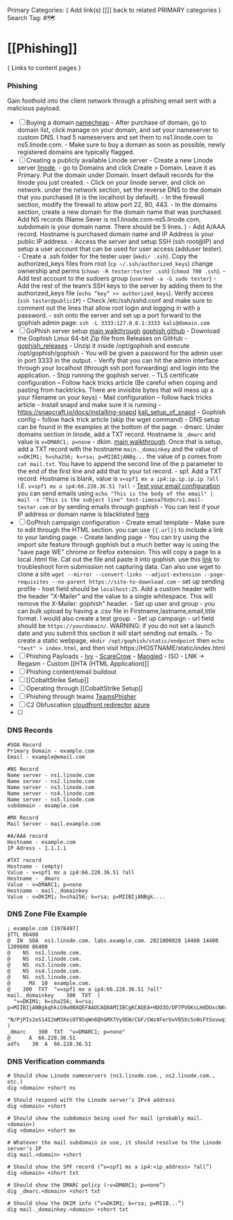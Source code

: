 Primary Categories: { Add link(s) [[]] back to related PRIMARY categories }
Search Tag: #🗺  

# [[Phishing]]  
{ Links to content pages }


### Phishing
Gain foothold into the client network through a phishing email sent with a malicious payload.
- [ ] Buying a domain [namecheap](https://ap.www.namecheap.com/domains/domaincontrolpanel/dc-gov.com/domain)
                - After purchase of domain, go to domain list, click manage on your domain, and set your nameserver to custom DNS. I had 5 nameservers and set them to ns1.linode.com to ns5.linode.com.
                - Make sure to buy a domain as soon as possible, newly registered domains are typically flagged.
- [ ] Creating a publicly available Linode server
                - Create a new Linode server [linode](https://cloud.linode.com/linodes). 
                - go to Domains and click Create > Domain. Leave it as Primary. Put the domain under Domain. Insert default records for the linode you just created.
                - Click on your linode server, and click on network. under the network section, set the reverse DNS to the domain that you purchased (it is the localhost by default).
                - In the firewall section, modify the firewall to allow port 22, 80, 443.
                - In the domains section, create a new domain for the domain name that was purchased.  Add NS records (Name Sever is ns1.linode.com-ns5.linode.com, subdomain is your domain name. There should be 5 lines. )
                - Add A/AAA record. Hostname is purchased domain name and IP Address is your public IP address. 
                - Access the server and setup SSH (ssh root@IP) and setup a user account that can be used for user access (adduser tester).
                - Create a .ssh folder for the tester user (`mkdir .ssh`). Copy the authorized_keys files from root (`cp ~/.ssh/authorized_keys`) change ownership and perms (`chown -R tester:tester .ssh`) (`chmod 700 .ssh`).
                - Add test account to the sudoers group (`usermod -a -G sudo tester`)
                - Add the rest of the team’s SSH keys to the server by adding them to the authorized_keys file (`echo “key” >> authorized_keys`). Verify access (`ssh tester@publicIP`)
                - Check /etc/ssh/sshd.conf and make sure to comment out the lines that allow root login and logging in with a password.
                - ssh onto the server and set up a port forward to the gophish admin page: `ssh -L 3333:127.0.0.1:3333 kali@domain.com`
- [ ] GoPhish server setup [main walkthrough](https://book.hacktricks.xyz/generic-methodologies-and-resources/phishing-methodology) [gophish github](https://github.com/gophish/gophish)
                - Download the Gophish Linux 64-bit Zip file from Releases on GitHub - [gophish_releases](https://github.com/gophish/gophish/releases)
                - Unzip it inside /opt/gophish and execute /opt/gophish/gophish
                - You will be given a password for the admin user in port 3333 in the output. 
                -  Verify that you can hit the admin interface through your localhost (through ssh port forwarding) and login into the application.
                - Stop running the gophish server.
                - TLS certificate configuration – Follow hack tricks article (Be careful when coping and pasting from hacktricks. There are invisible bytes that will mess up a your filename on your keys)
                - Mail configuration – follow hack tricks article
                -  Install snapd and make sure it is running - https://snapcraft.io/docs/installing-snapd [kali_setup_of_snapd](https://snapcraft.io/docs/installing-snap-on-kali)
                - Gophish config – follow hack trick article (skip the wget command)
                - DNS setup can be found in the examples at the bottom of the page.
                - dmarc. Under domains section in linode, add a TXT record. Hostname is `_dmarc`  and value is `v=DMARC1; p=none`
                - dkim. [main walkthrough](https://www.digitalocean.com/community/tutorials/how-to-install-and-configure-dkim-with-postfix-on-debian-wheezy). Once that is setup, add a TXT record with the hostname `main._domainkey` and the value of `v=DKIM1; h=sha256; k=rsa; p=MIIBIjANBg...` the value of p comes from `cat mail.txt`. You have to append the second line of the p parameter to the end of the first line and add that to your txt record.
                - spf. Add a TXT record. Hostname is blank, value is `v=spf1 mx a ip4:ip.ip.ip.ip ?all` I.E. `v=spf1 mx a ip4:66.228.36.51 ?all`
                - [Test your email configuration](https://www.mail-tester.com/) you can send emails using `echo "This is the body of the email" | mail -s "This is the subject line" test-iimosa79z@srv1.mail-tester.com` or by sending emails through gophish
                - You can test if your IP address or domain name is blacklisted [here](https://mxtoolbox.com/blacklists.aspx)
- [ ] GoPhish campaign configuration
                - Create email template - Make sure to edit through the HTML section. you can use `{{.url}}` to include a link to your landing page.
                - Create landing page - You can try using the import site feature through gophish but a much better way is using the "save page WE" chrome or firefox extension. This will copy a page to a local .html file. Cat out the file and paste it into gophish. use this [link](https://docs.getgophish.com/user-guide/faq) to troubleshoot form submission not capturing data. Can also use wget to clone a site `wget --mirror --convert-links --adjust-extension --page-requisites --no-parent https://site-to-download.com`
                - set up sending profile - host field should be `localhost:25`. Add a custom header with the header "X-Mailer" and the value to a single whitespace. This will remove the X-Mailer: gophish" header.
                - Set up user and group - you can bulk upload by having a .csv file in Firstname,lastname,email,title format. I would also create a test group.
                - Set up campaign - url field should be `https://yourdomain/`. WARNING: if you do not set a launch date and you submit this section it will start sending out emails.
                - To create a static webpage, `mkdir /opt/gophish/static/endpoint` then `echo "test" > index.html`, and then visit https://HOSTNAME/static/index.html 
- [ ] Phishing Payloads
                - [Ivy](https://github.com/optiv/Ivy)
                - [ScareCrow](https://github.com/optiv/ScareCrow)
                - [Mangled](https://github.com/optiv/Mangle)
                - ISO
                                - LNK -> Regasm
                - Custom [[HTA (HTML Application)]]
- [ ] Phishing content/email buildout
- [ ] [[CobaltStrike Setup]]
- [ ] Operating through [[CobaltStrike Setup]]
- [ ] Phishing through teams [TeamsPhisher](https://github.com/Octoberfest7/TeamsPhisher)
- [ ] C2 Obfuscation [cloudfront redirector](https://github.com/RoseSecurity/Red-Teaming-TTPs/blob/main/Creative%20C2%20Obfuscation%20-%20CloudFronting%20Through%20Firewalls%20and%20Hiding%20in%20Plain%20PCAP.md) [azure](https://github.com/RoseSecurity/Red-Teaming-TTPs/blob/main/Azure%20Static%20Web%20Application%20C2%20Redirectors.md)
- [ ] 


### DNS Records
```
#SOA Record
Primary Domain - example.com
Email - example@email.com

#NS Record
Name server - ns1.linode.com
Name server - ns2.linode.com
Name server - ns3.linode.com
Name server - ns4.linode.com
Name server - ns5.linode.com
subdomain - example.com

#MX Record
Mail Server - mail.example.com

#A/AAA record
Hostname - example.com
IP Adress - 1.1.1.1

#TXT record
Hostname - (empty)
Value - v=spf1 mx a ip4:66.228.36.51 ?all
Hostname - _dmarc
Value - v=DMARC1; p=none
Hostname - mail._domainkey
Value - v=DKIM1; h=sha256; k=rsa; p=MIIBIjANBgk....

```

### DNS Zone File Example

```
; example.com [1978497]
$TTL 86400
@  IN  SOA  ns1.linode.com. labs.example.com. 2021000020 14400 14400 1209600 86400
@    NS  ns1.linode.com.
@    NS  ns2.linode.com.
@    NS  ns3.linode.com.
@    NS  ns4.linode.com.
@    NS  ns5.linode.com.
@      MX  10  example.com.
@    300  TXT  "v=spf1 mx a ip4:66.228.36.51 ?all"
mail._domainkey    300  TXT  ( 
  "v=DKIM1; h=sha256; k=rsa; p=MIIBIjANBgkqhkiG9w0BAQEFAAOCAQ8AMIIBCgKCAQEA+HDO3O/DP7PV6KsLHdDUxcNKvZbG0gUzIvPgAEvzYZDzeWvL/viKSCN4b93lYV4LtNm+hyXfa7YhS6jPuWOpG60EGBuvzlEP6MMDdhbuJq89Kj2UEAeijCVaiXul7WB7au4Om39RN/1aljo1EP4YpgxD6wJoSRXwunLhA7VkeALkSnjz8xOQh/8" 
  "N/PjPIs2eS14I2mM3XeiOT9SqWn6QhGMX7Vy9EW/CbF/CWz4FerUvV05XcSnNsFtSovwq1yVtOy2RdRio0PauZ4m6m5hvNB7iVUXT+YPVCd/kXOEVViOhNPMJ1YAi+DXDzSI/9MJ2L8kafHoK0kn8ZGzBPzWqDwIDAQAB" )
_dmarc    300  TXT  "v=DMARC1; p=none"
@      A  66.228.36.51
adfs    30  A  66.228.36.51
```

### DNS Verification commands
```
# Should show Linode nameservers (ns1.linode.com., ns2.linode.com., etc.) 
dig <domain> +short ns 

# Should respond with the Linode server’s IPv4 address 
dig <domain> +short 

# Should show the subdomain being used for mail (probably mail.<domain>) 
dig <domain> +short mx 

# Whatever the mail subdomain in use, it should resolve to the Linode server’s IP 
dig mail.<domain> +short 

# Should show the SPF record (“v=spf1 mx a ip4:<ip_address> ?all”) 
dig <domain> +short txt 

# Should show the DMARC policy (~v=DMARC1; p=none”) 
dig _dmarc.<domain> +short txt 

# Should show the DKIM info (“v=DKIM1; k=rsa; p=MIIB...”)
dig mail._domainkey.<domain> +short txt 
```
